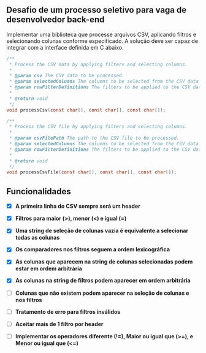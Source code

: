 ##  Desafio de um processo seletivo para vaga de desenvolvedor back-end
Implementar uma biblioteca que processe arquivos CSV, aplicando filtros e selecionando colunas conforme especificado. A solução deve ser capaz de integrar com a interface definida em C abaixo.

```c
/**
 * Process the CSV data by applying filters and selecting columns.
 *
 * @param csv The CSV data to be processed.
 * @param selectedColumns The columns to be selected from the CSV data.
 * @param rowFilterDefinitions The filters to be applied to the CSV data.
 *
 * @return void
 */
void processCsv(const char[], const char[], const char[]);

/**
 * Process the CSV file by applying filters and selecting columns.
 *
 * @param csvFilePath The path to the CSV file to be processed.
 * @param selectedColumns The columns to be selected from the CSV data.
 * @param rowFilterDefinitions The filters to be applied to the CSV data.
 *
 * @return void
 */
void processCsvFile(const char[], const char[], const char[]);
```
## Funcionalidades
-   [x] **A primeira linha do CSV sempre será um header**
-   [x] **Filtros para maior (>), menor (<) e igual (=)**
-   [x] **Uma string de seleção de colunas vazia é equivalente a selecionar todas as colunas**
-   [x] **Os comparadores nos filtros seguem a ordem lexicográfica**
-   [x] **As colunas que aparecem na string de colunas selecionadas podem estar em ordem arbitrária**
-   [x] **As colunas na string de filtros podem aparecer em ordem arbitrária**
-   [ ] **Colunas que não existem podem aparecer na seleção de colunas e nos filtros**
-   [ ] **Tratamento de erro para filtros inválidos**
-   [ ] **Aceitar mais de 1 filtro por header**
-   [ ] **Implementar os operadores diferente (!=), Maior ou igual que (>=), e Menor ou igual que (<=)**





